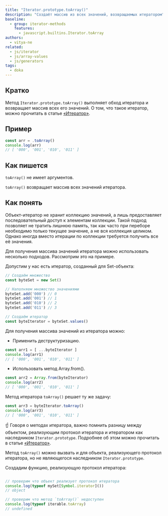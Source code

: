 ```yaml
---
title: "Iterator.prototype.toArray()"
description: "Создаёт массив из всех значений, возвращаемых итератором"
baseline:
  - group: iterator-methods
    features:
      - javascript.builtins.Iterator.toArray
authors:
  - vitya-ne
related:
  - js/iterator
  - js/array-values
  - js/generators
tags:
  - doka
---
```


## Кратко

Метод `Iterator.prototype.toArray()` выполняет обход итератора и возвращает массив всех его значений.
О том, что такое итератор, можно прочитать в статье [«Итератор»](/js/iterator/).

## Пример



```js
const arr = .toArray()
console.log(arr)
// [ '000', '001', '010', '011' ]
```

## Как пишется

`toArray()` не имеет аргументов.

`toArray()` возвращает массив всех значений итератора.

## Как понять

Объект-итератор не хранит коллекцию значений, а лишь предоставляет последовательный доступ к элементам коллекции. Такой подход позволяет не тратить лишнюю память, так как часто при переборе необходимо только текущее значение, а не вся коллекция целиком. Однако иногда вместо итерации по коллекции требуется получить все её значения.

Для получения массива значений итератора можно использовать несколько подходов. Рассмотрим это на примере.

Допустим у нас есть итератор, созданный для Set-объекта:

```js
// Создаём множество
const byteSet = new Set()

// Наполняем множество значениями
byteSet.add('000') // 0
byteSet.add('001') // 1
byteSet.add('010') // 2
byteSet.add('011') // 3

// Создаём итератор
const byteIterator = byteSet.values()
```
Для получения массива значений из итератора можно:

- Применить деструктуризацию.
```js
const arr1 = [ ...byteIterator ]
console.log(arr1)
// [ '000', '001', '010', '011' ]
```

- Использовать метод Array.from().
```js
const arr2 = Array.from(byteIterator)
console.log(arr2)
// [ '000', '001', '010', '011' ]
```

Метод итератора `toArray()` решает ту же задачу:

```js
const arr3 = byteIterator.toArray()
console.log(arr3)
// [ '000', '001', '010', '011' ]
```

☝️ Говоря о методах итератора, важно помнить разницу между объектом, реализующим протокол итератора и итератором как наследником `Iterator.prototype`. Подробнее об этом можно прочитать в статье [«Итератор»](/js/iterator/).

Метод `toArray()` можно вызвать и для объекта, реализующего протокол итератора, но не являющегося наследником `Iterator.prototype`.

Создадим функцию, реализующую протокол итератора:

```js

// проверим что объект реализует протокол итератора
console.log(typeof mySet[Symbol.iterator]())
// object

// проверим что метод `toArray()` недоступен
console.log(typeof iterable.toArray)
// undefined

```
